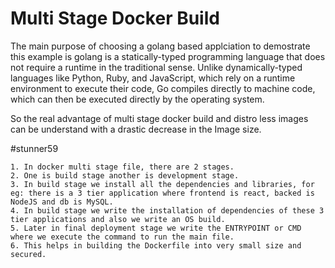 # Multi Stage Docker Build

The main purpose of choosing a golang based applciation to demostrate this example is golang is a statically-typed programming language that does not require a runtime in the traditional sense. Unlike dynamically-typed languages like Python, Ruby, and JavaScript, which rely on a runtime environment to execute their code, Go compiles directly to machine code, which can then be executed directly by the operating system.

So the real advantage of multi stage docker build and distro less images can be understand with a drastic decrease in the Image size.


#stunner59
```
1. In docker multi stage file, there are 2 stages.
2. One is build stage another is development stage.
3. In build stage we install all the dependencies and libraries, for eg: there is a 3 tier application where frontend is react, backed is NodeJS and db is MySQL.
4. In build stage we write the installation of dependencies of these 3 tier applications and also we write an OS build.
5. Later in final deployment stage we write the ENTRYPOINT or CMD where we execute the command to run the main file.
6. This helps in building the Dockerfile into very small size and secured.
```
